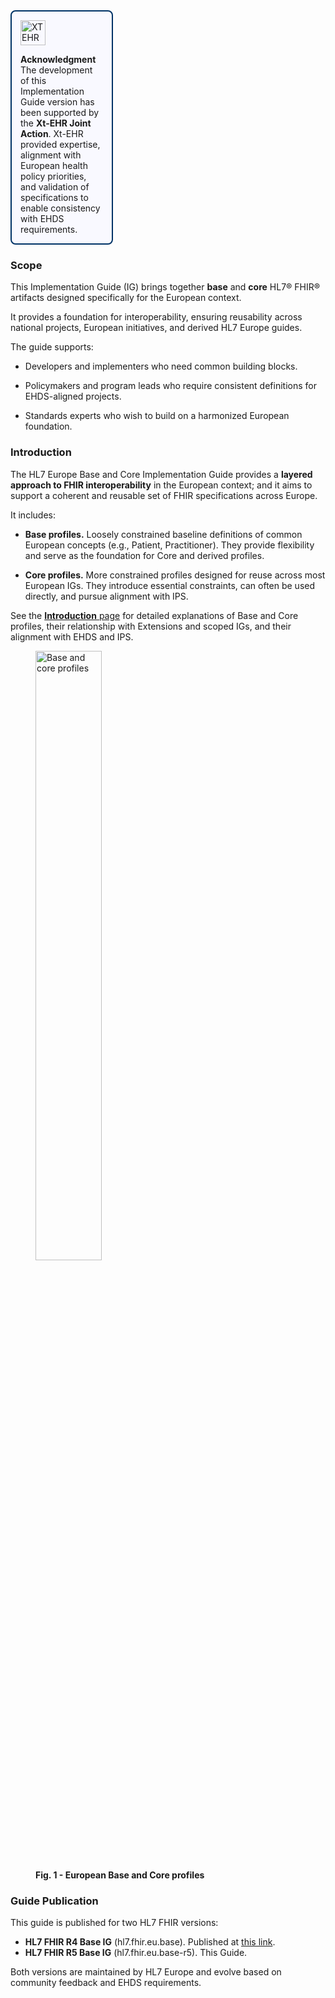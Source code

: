<!-- Horizontal banner -->

<div style="
  /* reserve space for the ToC on the right */
  margin: 0 340px 1.25rem 0;   /* top right bottom left; adjust 340px to your ToC width */
  border: 2px solid #003366;
  border-radius: 8px;
  padding: 1em;
  background-color: #f9f9ff;
  box-sizing: border-box;

  /* optional: pull the banner up a bit to align with the ToC’s top */
  /* margin-top: -0.75rem;  uncomment/tweak if you want tighter vertical alignment */
">
  <div style="margin-bottom: 1em;">
    <img src="xtehr-logo.png" alt="XTEHR Logo" style="max-width: 100%; height: 40px;" />
  </div>
  <div style="text-align: left;">
    <strong>Acknowledgment</strong><br/>
    The development of this Implementation Guide version has been supported by the 
    <strong>Xt-EHR Joint Action</strong>.  
    Xt-EHR provided expertise, alignment with European health policy priorities, 
    and validation of specifications to enable consistency with EHDS requirements.
  </div>
</div>

### Scope


This Implementation Guide (IG) brings together **base** and **core** HL7® FHIR® artifacts designed specifically for the European context.

It provides a foundation for interoperability, ensuring reusability across national projects, European initiatives, and derived HL7 Europe guides.

The guide supports:

* Developers and implementers who need common building blocks.

* Policymakers and program leads who require consistent definitions for EHDS-aligned projects.

* Standards experts who wish to build on a harmonized European foundation.

### Introduction

The HL7 Europe Base and Core Implementation Guide provides a **layered approach to FHIR interoperability** in the European context; and it aims to support a coherent and reusable set of FHIR specifications across Europe. 

It includes:

- **Base profiles.**  Loosely constrained baseline definitions of common European concepts (e.g., Patient, Practitioner). They provide flexibility and serve as the foundation for Core and derived profiles.

- **Core profiles.**  More constrained profiles designed for reuse across most European IGs. They introduce essential constraints, can often be used directly, and pursue alignment with IPS.

See the [**Introduction** page](introduction.html) for detailed explanations of Base and Core profiles, their relationship with Extensions and scoped IGs, and their alignment with EHDS and IPS.


<div>
  <p></p>
  <figure>
    <img src="home-2.png" alt="Base and core profiles" width="50%"/>
    <figcaption><strong>Fig. 1 - European Base and Core profiles</strong></figcaption>
  </figure>
  <p></p>
</div>



### Guide Publication

This guide is published for two HL7 FHIR versions:


- **HL7 FHIR R4 Base IG** (hl7.fhir.eu.base). Published at [this link](https://hl7.eu/fhir/base).
- **HL7 FHIR R5 Base IG** (hl7.fhir.eu.base-r5). This Guide.

Both versions are maintained by HL7 Europe and evolve based on community feedback and EHDS requirements.
